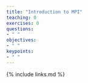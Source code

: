 ```yaml
---
title: "Introduction to MPI"
teaching: 0
exercises: 0
questions:
- " "
objectives:
- " "
keypoints:
- " "
---
```




{% include links.md %}




